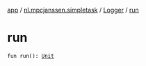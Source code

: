 [app](../../index.md) / [nl.mpcjanssen.simpletask](../index.md) / [Logger](index.md) / [run](.)

# run

`fun run(): `[`Unit`](https://kotlinlang.org/api/latest/jvm/stdlib/kotlin/-unit/index.html)